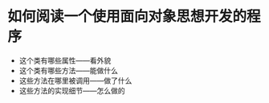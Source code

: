 # 如何阅读一个使用面向对象思想开发的程序  

- 这个类有哪些属性——看外貌  
- 这个类有哪些方法——能做什么  
- 这些方法在哪里被调用——做了什么  
- 这些方法的实现细节——怎么做的